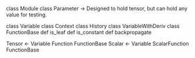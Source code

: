 
class Module
  class Parameter -> Designed to hold tensor, but can hold any value for testing.


class Variable
  class Context
  class History
  class VariableWithDeriv
  class FunctionBase
  def is_leaf
  def is_constant
  def backpropagate


Tensor <- Variable
  Function
    FunctionBase
    Scalar <- Variable
      ScalarFunction
        FunctionBase

